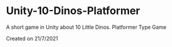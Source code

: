 # Unity-10-Dinos-Platformer
A short game in Unity about 10 Little Dinos. Platformer Type Game

Created on 21/7/2021
